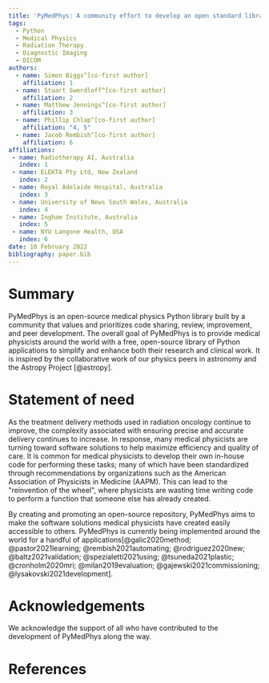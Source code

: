 ```yaml
---
title: 'PyMedPhys: A community effort to develop an open standard library for Medical Physics in Python'
tags:
  - Python
  - Medical Physics
  - Radiation Therapy
  - Diagnostic Imaging
  - DICOM
authors:
  - name: Simon Biggs^[co-first author]
    affiliation: 1
  - name: Stuart Swerdloff^[co-first author]
    affiliation: 2
  - name: Matthew Jennings^[co-first author]
    affiliation: 3
  - name: Phillip Chlap^[co-first author]
    affiliation: "4, 5"
  - name: Jacob Rembish^[co-first author]
    affiliation: 6
affiliations:
 - name: Radiotherapy AI, Australia
   index: 1
 - name: ELEKTA Pty Ltd, New Zealand
   index: 2
 - name: Royal Adelaide Hospital, Australia
   index: 3
 - name: University of News South Wales, Australia
   index: 4
 - name: Ingham Institute, Australia
   index: 5
 - name: NYU Langone Health, USA
   index: 6
date: 10 February 2022
bibliography: paper.bib
---
```


# Summary

PyMedPhys is an open-source medical physics Python library built by a community that values and prioritizes code
sharing, review, improvement, and peer development. The overall goal of PyMedPhys is to provide medical physicists
around the world with a free, open-source library of Python applications to simplify and enhance both their research and
clinical work. It is inspired by the collaborative work of our physics peers in astronomy and the Astropy
Project [@astropy]. 

# Statement of need

As the treatment delivery methods used in radiation oncology continue to improve, the complexity associated with
ensuring precise and accurate delivery continues to increase. In response, many medical physicists are turning toward
software solutions to help maximize efficiency and quality of care. It is common for medical physicists to develop their
own in-house code for performing these tasks; many of which have been standardized through recommendations by
organizations such as the American Association of Physicists in Medicine (AAPM). This can lead to the "reinvention of
the wheel", where physicists are wasting time writing code to perform a function that someone else has already created.

By creating and promoting an open-source repository, PyMedPhys aims to make the software solutions medical physicists
have created easily accessible to others. PyMedPhys is currently being implemented around the world for a handful of
applications[@galic2020method; @pastor2021learning; @rembish2021automating; @rodriguez2020new; @baltz2021validation; @spezialetti2021using; @tsuneda2021plastic; @cronholm2020mri; @milan2019evaluation; @gajewski2021commissioning; @lysakovski2021development].


# Acknowledgements

We acknowledge the support of all who have contributed to the development of PyMedPhys along the way.

# References
